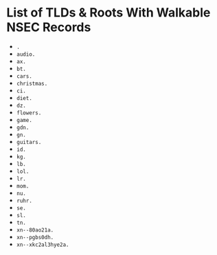 # List of TLDs & Roots With Walkable NSEC Records

* `.`
* `audio.`
* `ax.`
* `bt.`
* `cars.`
* `christmas.`
* `ci.`
* `diet.`
* `dz.`
* `flowers.`
* `game.`
* `gdn.`
* `gn.`
* `guitars.`
* `id.`
* `kg.`
* `lb.`
* `lol.`
* `lr.`
* `mom.`
* `nu.`
* `ruhr.`
* `se.`
* `sl.`
* `tn.`
* `xn--80ao21a.`
* `xn--pgbs0dh.`
* `xn--xkc2al3hye2a.`

